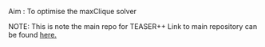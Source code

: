 Aim : To optimise the maxClique solver 

NOTE: This is note the main repo for TEASER++ 
Link to main repository can be found <a href="https://github.com/MIT-SPARK/TEASER-plusplus" target="_blank">here.</a> 
